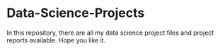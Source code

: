 # Data-Science-Projects

In this repository, there are all my data science project files and project reports available. Hope you like it.
